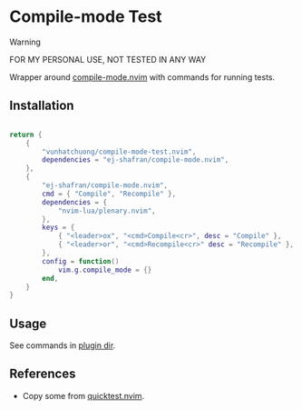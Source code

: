 # Compile-mode Test

> [!WARNING]
> FOR MY PERSONAL USE, NOT TESTED IN ANY WAY

Wrapper around [compile-mode.nvim](https://github.com/ej-shafran/compile-mode.nvim)
with commands for running tests.

## Installation

```lua

return {
    {
        "vunhatchuong/compile-mode-test.nvim",
        dependencies = "ej-shafran/compile-mode.nvim",
    },
    {
        "ej-shafran/compile-mode.nvim",
        cmd = { "Compile", "Recompile" },
        dependencies = {
            "nvim-lua/plenary.nvim",
        },
        keys = {
            { "<leader>ox", "<cmd>Compile<cr>", desc = "Compile" },
            { "<leader>or", "<cmd>Recompile<cr>" desc = "Recompile" },
        },
        config = function()
            vim.g.compile_mode = {}
        end,
    }
}

```

## Usage

See commands in [plugin dir](./plugin/compile-mode-test.lua).

## References

- Copy some from [quicktest.nvim](https://github.com/quolpr/quicktest.nvim).
